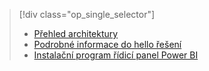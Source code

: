 > [!div class="op_single_selector"]
> * [Přehled architektury](../articles/machine-learning/cortana-analytics-playbook-vehicle-telemetry.md)
> * [Podrobné informace do hello řešení](../articles/machine-learning/cortana-analytics-playbook-vehicle-telemetry-deep-dive.md)
> * [Instalační program řídicí panel Power BI](../articles/machine-learning/cortana-analytics-playbook-vehicle-telemetry-powerbi.md)
> 
> 

